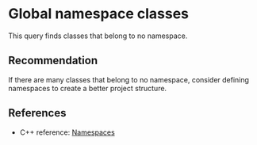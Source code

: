# Global namespace classes
This query finds classes that belong to no namespace.


## Recommendation
If there are many classes that belong to no namespace, consider defining namespaces to create a better project structure.


## References
* C++ reference: [Namespaces](https://en.cppreference.com/w/cpp/language/namespace)
